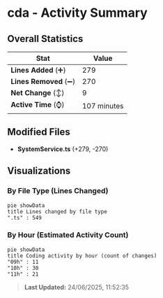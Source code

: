 # cda - Activity Summary 

## Overall Statistics

| Stat                   | Value                                                             |
| ---------------------- | ----------------------------------------------------------------- |
| **Lines Added** (➕)   | 279                                          |
| **Lines Removed** (➖) | 270                                        |
| **Net Change** (↕)    | 9                |
| **Active Time** (⌚)   | 107 minutes |


## Modified Files
- **SystemService.ts** (+279, -270)

## Visualizations

### By File Type (Lines Changed)

```mermaid
pie showData
title Lines changed by file type
".ts" : 549
```

### By Hour (Estimated Activity Count)

```mermaid
pie showData
title Coding activity by hour (count of changes)
"09h" : 11
"10h" : 30
"11h" : 21
```


> **Last Updated:** 24/06/2025, 11:52:35